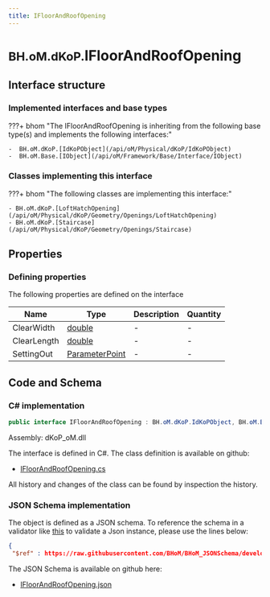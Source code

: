 ```yaml
---
title: IFloorAndRoofOpening
---
```


# <small>BH.oM.dKoP.</small>**IFloorAndRoofOpening**



## Interface structure

### Implemented interfaces and base types

???+ bhom "The IFloorAndRoofOpening is inheriting from the following base type(s) and implements the following interfaces:"

    -  BH.oM.dKoP.[IdKoPObject](/api/oM/Physical/dKoP/IdKoPObject)
    -  BH.oM.Base.[IObject](/api/oM/Framework/Base/Interface/IObject)


### Classes implementing this interface

???+ bhom "The following classes are implementing this interface:"

    - BH.oM.dKoP.[LoftHatchOpening](/api/oM/Physical/dKoP/Geometry/Openings/LoftHatchOpening)
    - BH.oM.dKoP.[Staircase](/api/oM/Physical/dKoP/Geometry/Openings/Staircase)


## Properties



### Defining properties

The following properties are defined on the interface

| Name             | Type             | Description      | Quantity         |
|------------------|------------------|------------------|------------------|
| ClearWidth | [double](https://learn.microsoft.com/en-us/dotnet/api/System.Double?view=netstandard-2.0) | - | - |
| ClearLength | [double](https://learn.microsoft.com/en-us/dotnet/api/System.Double?view=netstandard-2.0) | - | - |
| SettingOut | [ParameterPoint](/api/oM/Physical/dKoP/Geometry/ParameterPoint) | - | - |


## Code and Schema

### C# implementation

``` C# title="C#"
public interface IFloorAndRoofOpening : BH.oM.dKoP.IdKoPObject, BH.oM.Base.IObject
```

Assembly: dKoP_oM.dll

The interface is defined in C#. The class definition is available on github:

- [IFloorAndRoofOpening.cs](https://github.com/BHoM/dKoP_Toolkit/blob/develop/dKoP_oM/Geometry\Openings\IFloorAndRoofOpening.cs)

All history and changes of the class can be found by inspection the history.
### JSON Schema implementation

The object is defined as a JSON schema. To reference the schema in a validator like [this](https://www.jsonschemavalidator.net/) to validate a Json instance, please use the lines below:

``` json title="JSON Schema"
{
 "$ref" : https://raw.githubusercontent.com/BHoM/BHoM_JSONSchema/develop/dKoP_oM/IFloorAndRoofOpening.json}
```

The JSON Schema is available on github here:

- [IFloorAndRoofOpening.json](https://github.com/BHoM/BHoM_JSONSchema/blob/develop/dKoP_oM/IFloorAndRoofOpening.json)

